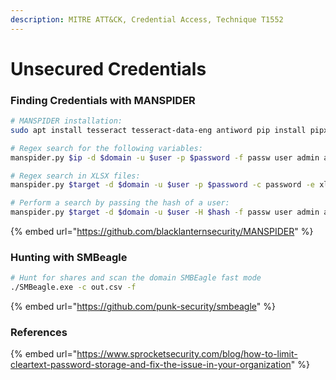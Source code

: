 ```yaml
---
description: MITRE ATT&CK, Credential Access, Technique T1552
---
```


# Unsecured Credentials

### Finding Credentials with MANSPIDER

```bash
# MANSPIDER installation:
sudo apt install tesseract tesseract-data-eng antiword pip install pipx pipx install man-spider

# Regex search for the following variables:
manspider.py $ip -d $domain -u $user -p $password -f passw user admin account network login logon cred

# Regex search in XLSX files:
manspider.py $target -d $domain -u $user -p $password -c password -e xlsx

# Perform a search by passing the hash of a user:
manspider.py $target -d $domain -u $user -H $hash -f passw user admin account network login logon cred
```

{% embed url="https://github.com/blacklanternsecurity/MANSPIDER" %}

### Hunting with SMBeagle

```bash
# Hunt for shares and scan the domain SMBEagle fast mode
./SMBeagle.exe -c out.csv -f
```

{% embed url="https://github.com/punk-security/smbeagle" %}

### References

{% embed url="https://www.sprocketsecurity.com/blog/how-to-limit-cleartext-password-storage-and-fix-the-issue-in-your-organization" %}

